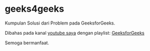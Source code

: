 # geeks4geeks

Kumpulan Solusi dari Problem pada GeeksforGeeks.

Dibahas pada kanal [youtube saya](https://www.youtube.com/channel/UCWwh7NP3BpvKvY6DWBr58ww) dengan playlist: [GeeksforGeeks](https://www.youtube.com/playlist?list=PLjLaRG5a3nsTfVkuOPRZy-kNd12wBJi1y)


Semoga bermanfaat.